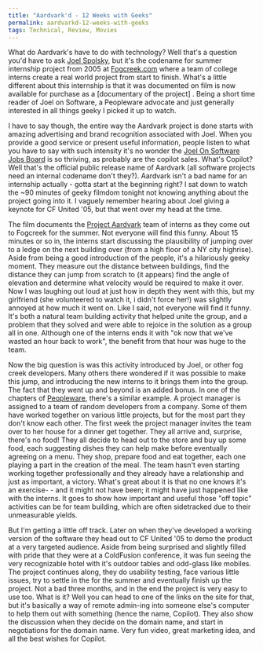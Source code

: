```yaml
---
title: "Aardvark'd - 12 Weeks with Geeks"
permalink: aardvarkd-12-weeks-with-geeks
tags: Technical, Review, Movies
---
```


What do Aardvark's have to do with technology? Well that's a question you'd have to ask [Joel Spolsky], but it's the codename for summer internship project from 2005 at [Fogcreek.com] where a team of college interns create a real world project from start to finish. What's a little different about this internship is that it was documented on film is now available for purchase as a [documentary of the project] . Being a short time reader of Joel on Software, a Peopleware advocate and just generally interested in all things geeky I picked it up to watch.

I have to say though, the entire way the Aardvark project is done starts with amazing advertising and brand recognition associated with Joel. When you provide a good service or present useful information, people listen to what you have to say with such intensity it's no wonder the [Joel On Software Jobs Board] is so thriving, as probably are the copilot sales. What's Copilot? Well that's the official public release name of Aardvark (all software projects need an internal codename don't they?). Aardvark isn't a bad name for an internship actually - gotta start at the beginning right? I sat down to watch the ~90 minutes of geeky filmdom tonight not knowing anything about the project going into it. I vaguely remember hearing about Joel giving a keynote for CF United '05, but that went over my head at the time.

The film documents the [Project Aardvark] team of interns as they come out to Fogcreek for the summer. Not everyone will find this funny. About 15 minutes or so in, the interns start discussing the plausibility of jumping over to a ledge on the next building over (from a high floor of a NY city highrise). Aside from being a good introduction of the people, it's a hilariously geeky moment. They measure out the distance between buildings, find the distance they can jump from scratch to (it appears) find the angle of elevation and determine what velocity would be required to make it over. Now I was laughing out loud at just how in depth they went with this, but my girlfriend (she volunteered to watch it, i didn't force her!) was slightly annoyed at how much it went on. Like I said, not everyone will find it funny. It's both a natural team building activity that helped unite the group, and a problem that they solved and were able to rejoice in the solution as a group all in one. Although one of the interns ends it with "ok now that we've wasted an hour back to work", the benefit from that hour was huge to the team.

Now the big question is was this activity introduced by Joel, or other fog creek developers. Many others there wondered if it was possible to make this jump, and introducing the new interns to it brings them into the group. The fact that they went up and beyond is an added bonus. In one of the chapters of [Peopleware](http://www.amazon.com/Peopleware-Productive-Projects-Teams-Ed/dp/0932633439), there's a similar example. A project manager is assigned to a team of random developers from a company. Some of them have worked together on various little projects, but for the most part they don't know each other. The first week the project manager invites the team over to her house for a dinner get together. They all arrive and, surprise, there's no food! They all decide to head out to the store and buy up some food, each suggesting dishes they can help make before eventually agreeing on a menu. They shop, prepare food and eat together, each one playing a part in the creation of the meal. The team hasn't even starting working together professionally and they already have a relationship and just as important, a victory. What's great about it is that no one knows it's an exercise- - and it might not have been; it might have just happened like with the interns. It goes to show how important and useful those "off topic" activities can be for team building, which are often sidetracked due to their unmeasurable yields.

But I'm getting a little off track. Later on when they've developed a working version of the software they head out to CF United '05 to demo the product at a very targeted audience. Aside from being surprised and slightly filled with pride that they were at a ColdFusion conference, it was fun seeing the very recognizable hotel with it's outdoor tables and odd-glass like mobiles. The project continues along, they do usability testing, face various little issues, try to settle in the for the summer and eventually finish up the project. Not a bad three months, and in the end the project is very easy to use too. What is it? Well you can head to one of the links on the site for that, but it's basically a way of remote admin-ing into someone else's computer to help them out with something (hence the name, Copilot). They also show the discussion when they decide on the domain name, and start in negotiations for the domain name. Very fun video, great marketing idea, and all the best wishes for Copilot.

  [Joel Spolsky]: http://www.joelonsoftware.com/
  [Fogcreek.com]: http://fogcreek.com/
  [documentry of the project]: http://www.projectaardvark.com/movie/
  [Joel On Software Jobs Board]: http://jobs.joelonsoftware.com/
  [Project Aardvark]: http://www.projectaardvark.com/
